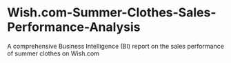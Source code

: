 # Wish.com-Summer-Clothes-Sales-Performance-Analysis
A comprehensive Business Intelligence (BI) report on the sales performance of summer clothes on Wish.com
